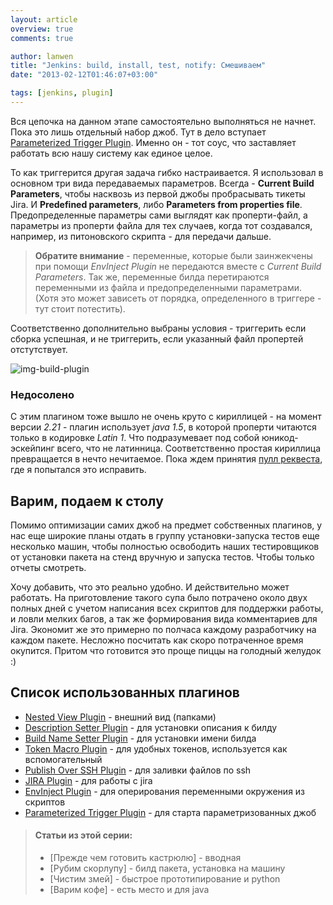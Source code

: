 ```yaml
---
layout: article
overview: true
comments: true

author: lanwen
title: "Jenkins: build, install, test, notify: Смешиваем"
date: "2013-02-12T01:46:07+03:00"

tags: [jenkins, plugin]
---
```


Вся цепочка на данном этапе самостоятельно выполняться не начнет. Пока это лишь отдельный набор джоб. Тут в дело
вступает [Parameterized Trigger Plugin][14]. Именно он - тот соус, что заставляет работать всю нашу систему как единое целое.

То как триггерится другая задача гибко настраивается. Я использовал в основном три вида передаваемых параметров.
Всегда - **Current Build Parameters**, чтобы насквозь из первой джобы пробрасывать тикеты Jira.
И **Predefined parameters**, либо **Parameters from properties file**. Предопределенные
параметры сами выглядят как проперти-файл, а параметры из проперти файла для тех случаев,
когда тот создавался, например, из питоновского скрипта - для передачи дальше.

> **Обратите внимание** - переменные, которые были заинжекчены при помощи *EnvInject Plugin* не передаются
вместе с *Current Build Parameters*. Так же, переменные билда перетираются переменными из файла и предопределенными
параметрами. (Хотя это может зависеть от порядка, определенного в триггере - тут стоит потестить).

Соответственно дополнительно выбраны условия - триггерить если сборка успешная, и не триггерить, если указанный файл
пропертей отстутствует.

![img-build-plugin][build-img]


### Недосолено

С этим плагином тоже вышло не очень круто с кириллицей - на момент версии *2.21* - плагин использует *java 1.5*, в
которой проперти читаются только в кодировке *Latin 1*. Что подразумевает под собой юникод-эскейпинг всего, что не
латинница. Соответственно простая кириллица превращается в нечто нечитаемое. Пока ждем принятия [пулл реквеста][15],
где я попытался это исправить.


## Варим, подаем к столу

Помимо оптимизации самих джоб на предмет собственных плагинов, у нас еще широкие планы отдать
в группу установки-запуска тестов еще несколько машин, чтобы полностью освободить наших
тестировщиков от установки пакета на стенд вручную и запуска тестов. Чтобы только отчеты смотреть.

Хочу добавить, что это реально удобно. И действительно может работать. На приготовление
такого супа было потрачено около двух полных дней с учетом написания всех скриптов для
поддержки работы, и ловли мелких багов, а так же формирования вида комментариев для Jira. Экономит же это примерно по
полчаса каждому разработчику на каждом пакете. Несложно посчитать как скоро потраченное время окупится. Притом что
готовится это проще пиццы на голодный желудок :)

## Список использованных плагинов

* [Nested View Plugin][2] - внешний вид (папками)
* [Description Setter Plugin][4] - для установки описания к билду
* [Build Name Setter Plugin][5] - для установки имени билда
* [Token Macro Plugin][6] - для удобных токенов, используется как вспомогательный
* [Publish Over SSH Plugin][7] - для заливки файлов по ssh
* [JIRA Plugin][8] - для работы с jira
* [EnvInject Plugin][10] - для оперирования переменными окружения из скриптов
* [Parameterized Trigger Plugin][14] - для старта параметризованных джоб


> #### Статьи из этой серии:
>* [Прежде чем готовить кастрюлю] - вводная
>* [Рубим скорлупу] - билд пакета, установка на машину
>* [Чистим змей] - быстрое прототипирование и python
>* [Варим кофе] - есть место и для java

  [2]: https://wiki.jenkins-ci.org/display/JENKINS/Nested+View+Plugin
  [4]: https://wiki.jenkins-ci.org/display/JENKINS/Description+Setter+Plugin
  [5]: https://wiki.jenkins-ci.org/display/JENKINS/Build+Name+Setter+Plugin
  [6]: https://wiki.jenkins-ci.org/display/JENKINS/Token+Macro+Plugin
  [7]: https://wiki.jenkins-ci.org/display/JENKINS/Publish+Over+SSH+Plugin
  [8]: https://wiki.jenkins-ci.org/display/JENKINS/JIRA+Plugin
  [10]: https://wiki.jenkins-ci.org/display/JENKINS/EnvInject+Plugin
  [14]: https://wiki.jenkins-ci.org/display/JENKINS/Parameterized+Trigger+Plugin
  [15]: https://github.com/jenkinsci/parameterized-trigger-plugin/pull/53
  [build-img]: http://img-fotki.yandex.ru/get/9797/27441075.0/0_ecb52_9ca1e8b4_L.png
